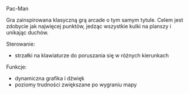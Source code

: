 Pac-Man

Gra zainspirowana klasyczną grą arcade o tym samym tytule. Celem jest zdobycie jak najwięcej punktów, jedząc wszystkie kulki na planszy i unikając duchów.

Sterowanie:
- strzałki na klawiaturze do poruszania się w różnych kierunkach

Funkcje:
- dynamiczna grafika i dźwięk
- poziomy trudności zwiększane po wygraniu mapy
